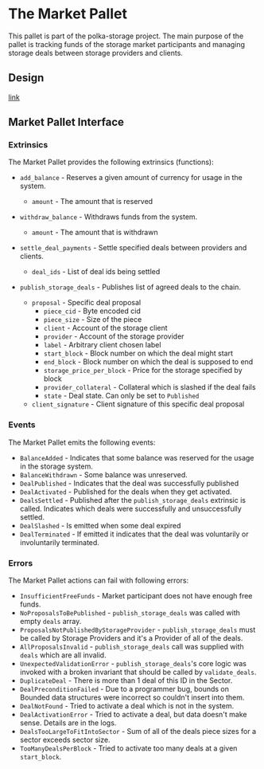 # The Market Pallet

This pallet is part of the polka-storage project. The main purpose of the pallet is tracking funds of the storage market participants and managing storage deals between storage providers and clients.

## Design

[link](./DESIGN.md)

## Market Pallet Interface

### Extrinsics

The Market Pallet provides the following extrinsics (functions):

- `add_balance` - Reserves a given amount of currency for usage in the system.

  - `amount` - The amount that is reserved

- `withdraw_balance` - Withdraws funds from the system.

  - `amount` - The amount that is withdrawn

- `settle_deal_payments` - Settle specified deals between providers and clients.

  - `deal_ids` - List of deal ids being settled

- `publish_storage_deals` - Publishes list of agreed deals to the chain.

  - `proposal` - Specific deal proposal
    - `piece_cid` - Byte encoded cid
    - `piece_size` - Size of the piece
    - `client` - Account of the storage client
    - `provider` - Account of the storage provider
    - `label` - Arbitrary client chosen label
    - `start_block` - Block number on which the deal might start
    - `end_block` - Block number on which the deal is supposed to end
    - `storage_price_per_block` - Price for the storage specified by block
    - `provider_collateral` - Collateral which is slashed if the deal fails
    - `state` - Deal state. Can only be set to `Published`
  - `client_signature` - Client signature of this specific deal proposal

### Events

The Market Pallet emits the following events:

- `BalanceAdded` - Indicates that some balance was reserved for the usage in the storage system.
- `BalanceWithdrawn` - Some balance was unreserved.
- `DealPublished` - Indicates that the deal was successfully published
- `DealActivated` - Published for the deals when they get activated.
- `DealsSettled` - Published after the `publish_storage_deals` extrinsic is called. Indicates which deals were successfully and unsuccessfully settled.
- `DealSlashed` - Is emitted when some deal expired
- `DealTerminated` - If emitted it indicates that the deal was voluntarily or involuntarily terminated.

### Errors

The Market Pallet actions can fail with following errors:

- `InsufficientFreeFunds` - Market participant does not have enough free funds.
- `NoProposalsToBePublished` - `publish_storage_deals` was called with empty `deals` array.
- `ProposalsNotPublishedByStorageProvider` - `publish_storage_deals` must be called by Storage Providers and it's a Provider of all of the deals.
- `AllProposalsInvalid` - `publish_storage_deals` call was supplied with `deals` which are all invalid.
- `UnexpectedValidationError` - `publish_storage_deals`'s core logic was invoked with a broken invariant that should be called by `validate_deals`.
- `DuplicateDeal` - There is more than 1 deal of this ID in the Sector.
- `DealPreconditionFailed` - Due to a programmer bug, bounds on Bounded data structures were incorrect so couldn't insert into them.
- `DealNotFound` - Tried to activate a deal which is not in the system.
- `DealActivationError` - Tried to activate a deal, but data doesn't make sense. Details are in the logs.
- `DealsTooLargeToFitIntoSector` - Sum of all of the deals piece sizes for a sector exceeds sector size.
- `TooManyDealsPerBlock` - Tried to activate too many deals at a given `start_block`.
